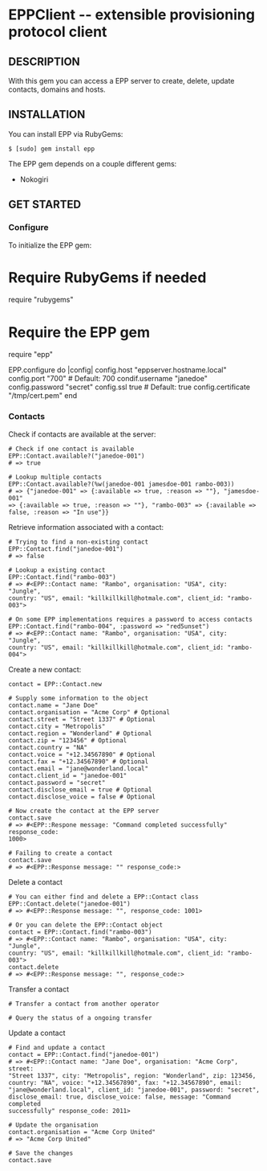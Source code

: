 EPPClient -- extensible provisioning protocol client
==============================================

## DESCRIPTION

With this gem you can access a EPP server to create, delete, update contacts,
domains and hosts. 

## INSTALLATION

You can install EPP via RubyGems:

    $ [sudo] gem install epp

The EPP gem depends on a couple different gems:

* Nokogiri  

## GET STARTED

### Configure

To initialize the EPP gem:

  # Require RubyGems if needed
  require "rubygems"

  # Require the EPP gem
  require "epp"

  EPP.configure do |config|
    config.host "eppserver.hostname.local"
    config.port "700" # Default: 700
    condif.username "janedoe"
    config.password "secret"
    config.ssl true # Default: true
    config.certificate "/tmp/cert.pem"
  end

### Contacts

Check if contacts are available at the server:

    # Check if one contact is available
    EPP::Contact.available?("janedoe-001")
    # => true

    # Lookup multiple contacts
    EPP::Contact.available?(%w(janedoe-001 jamesdoe-001 rambo-003))
    # => {"janedoe-001" => {:available => true, :reason => ""}, "jamesdoe-001" 
    => {:available => true, :reason => ""}, "rambo-003" => {:available => 
    false, :reason => "In use"}}

Retrieve information associated with a contact:

    # Trying to find a non-existing contact
    EPP::Contact.find("janedoe-001")
    # => false

    # Lookup a existing contact
    EPP::Contact.find("rambo-003")
    # => #<EPP::Contact name: "Rambo", organisation: "USA", city: "Jungle",
    country: "US", email: "killkillkill@hotmale.com", client_id: "rambo-003">

    # On some EPP implementations requires a password to access contacts
    EPP::Contact.find("rambo-004", :password => "red5unset")
    # => #<EPP::Contact name: "Rambo", organisation: "USA", city: "Jungle",
    country: "US", email: "killkillkill@hotmale.com", client_id: "rambo-004">

Create a new contact:

    contact = EPP::Contact.new

    # Supply some information to the object
    contact.name = "Jane Doe"
    contact.organisation = "Acme Corp" # Optional
    contact.street = "Street 1337" # Optional
    contact.city = "Metropolis"
    contact.region = "Wonderland" # Optional
    contact.zip = "123456" # Optional
    contact.country = "NA"
    contact.voice = "+12.34567890" # Optional
    contact.fax = "+12.34567890" # Optional
    contact.email = "jane@wonderland.local"
    contact.client_id = "janedoe-001"
    contact.password = "secret"
    contact.disclose_email = true # Optional
    contact.disclose_voice = false # Optional
    
    # Now create the contact at the EPP server
    contact.save
    # => #<EPP::Respone message: "Command completed successfully" response_code:
    1000>

    # Failing to create a contact
    contact.save
    # => #<EPP::Response message: "" response_code:>

Delete a contact

    # You can either find and delete a EPP::Contact class
    EPP::Contact.delete("janedoe-001")
    # => #<EPP::Response message: "", response_code: 1001>

    # Or you can delete the EPP::Contact object
    contact = EPP::Contact.find("rambo-003")
    # => #<EPP::Contact name: "Rambo", organisation: "USA", city: "Jungle",
    country: "US", email: "killkillkill@hotmale.com", client_id: "rambo-003">
    contact.delete
    # => #<EPP::Response message: "", response_code:>

Transfer a contact

    # Transfer a contact from another operator

    # Query the status of a ongoing transfer

Update a contact

    # Find and update a contact
    contact = EPP::Contact.find("janedoe-001")
    # => #<EPP::Contact name: "Jane Doe", organisation: "Acme Corp", street:
    "Street 1337", city: "Metropolis", region: "Wonderland", zip: 123456, 
    country: "NA", voice: "+12.34567890", fax: "+12.34567890", email: 
    "jane@wonderland.local", client_id: "janedoe-001", password: "secret", 
    disclose_email: true, disclose_voice: false, message: "Command completed
    successfully" response_code: 2011>

    # Update the organisation
    contact.organisation = "Acme Corp United"
    # => "Acme Corp United"

    # Save the changes
    contact.save
